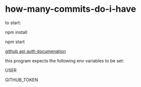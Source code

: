 # how-many-commits-do-i-have
to start:

npm install

npm start


[github api auth documenation](https://docs.github.com/en/rest/authentication/authenticating-to-the-rest-api?apiVersion=2022-11-28#authenticating-with-a-personal-access-token)

this program expects the following env variables to be set:

USER

GITHUB_TOKEN